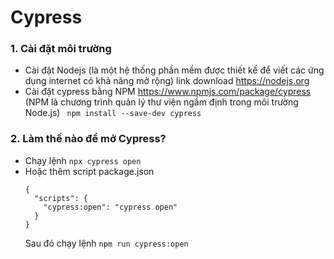 # Cypress
###  1. Cài đặt môi trường
- Cài đặt Nodejs (là một hệ thống phần mềm được thiết kế để viết các ứng dụng internet có khả năng mở rộng) link download https://nodejs.org
- Cài đặt cypress bằng NPM https://www.npmjs.com/package/cypress (NPM là chương trình quản lý thư viện ngầm định trong môi trường Node.js) ``` npm install --save-dev cypress```

### 2. Làm thế nào để mở Cypress?
- Chạy lệnh ```npx cypress open```
- Hoặc thêm script package.json 
    ```
    {
      "scripts": {
        "cypress:open": "cypress open"
      }
    }
    ```
    Sau đó chạy lệnh ```npm run cypress:open``` 
